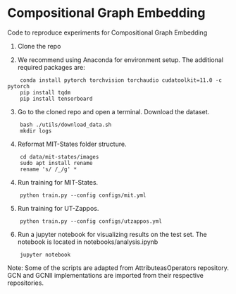 # Compositional Graph Embedding
Code to reproduce experiments for Compositional Graph Embedding

1. Clone the repo

2. We recommend using Anaconda for environment setup. The additional required packages are:
```
    conda install pytorch torchvision torchaudio cudatoolkit=11.0 -c pytorch
    pip install tqdm
    pip install tensorboard
```

3. Go to the cloned repo and open a terminal. Download the dataset.
```
    bash ./utils/download_data.sh
    mkdir logs
```

4. Reformat MIT-States folder structure.
```
    cd data/mit-states/images
    sudo apt install rename
    rename 's/ /_/g' *
```
    
4. Run training for MIT-States.
```
    python train.py --config configs/mit.yml
```

5. Run training for UT-Zappos.
```
    python train.py --config configs/utzappos.yml
```

6. Run a jupyter notebook for visualizing results on the test set. The notebook is located in notebooks/analysis.ipynb
```
    jupyter notebook
```

Note: Some of the scripts are adapted from AttributeasOperators repository. GCN and GCNII implementations are imported from their respective repositories.
